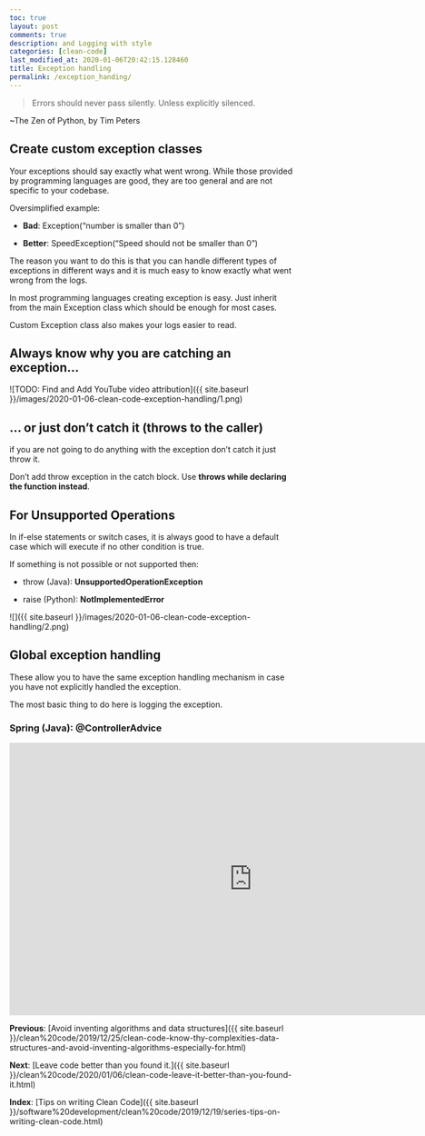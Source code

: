 ```yaml
---
toc: true
layout: post
comments: true
description: and Logging with style
categories: [clean-code]
last_modified_at: 2020-01-06T20:42:15.128460
title: Exception handling
permalink: /exception_handing/
---
```


> Errors should never pass silently.
> Unless explicitly silenced.

~The Zen of Python, by Tim Peters

## Create custom exception classes

Your exceptions should say exactly what went wrong. While those provided by programming languages are good, they are too general and are not specific to your codebase.

Oversimplified example:

- **Bad**: Exception(“number is smaller than 0”)

- **Better**: SpeedException(“Speed should not be smaller than 0”)

The reason you want to do this is that you can handle different types of exceptions in different ways and it is much easy to know exactly what went wrong from the logs.

In most programming languages creating exception is easy. Just inherit from the main Exception class which should be enough for most cases.

Custom Exception class also makes your logs easier to read.

## Always know why you are catching an exception…

![TODO: Find and Add YouTube video attribution]({{ site.baseurl }}/images/2020-01-06-clean-code-exception-handling/1.png)

## … or just don’t catch it (throws to the caller)

if you are not going to do anything with the exception don’t catch it just throw it.

Don’t add throw exception in the catch block. Use **throws while declaring the function instead**.

## For Unsupported Operations

In if-else statements or switch cases, it is always good to have a default case which will execute if no other condition is true.

If something is not possible or not supported then:

- throw (Java): **UnsupportedOperationException**

- raise (Python): **NotImplementedError**

![]({{ site.baseurl }}/images/2020-01-06-clean-code-exception-handling/2.png)

## Global exception handling

These allow you to have the same exception handling mechanism in case you have not explicitly handled the exception.

The most basic thing to do here is logging the exception.

### Spring (Java): @ControllerAdvice

<iframe
                width="854"
                height="480"
                src="https://cdn.embedly.com/widgets/media.html?src=https%3A%2F%2Fwww.youtube.com%2Fembed%2FyIr5iNIXJjo%3Ffeature%3Doembed&url=https%3A%2F%2Fwww.youtube.com%2Fwatch%3Fv%3DyIr5iNIXJjo&image=https%3A%2F%2Fi.ytimg.com%2Fvi%2FyIr5iNIXJjo%2Fhqdefault.jpg&key=a19fcc184b9711e1b4764040d3dc5c07&type=text%2Fhtml&schema=youtube"
                frameborder="0"
                allow="accelerometer; autoplay; encrypted-media; gyroscope; picture-in-picture"
                allowfullscreen
              ></iframe>

**Previous**: [Avoid inventing algorithms and data structures]({{ site.baseurl }}/clean%20code/2019/12/25/clean-code-know-thy-complexities-data-structures-and-avoid-inventing-algorithms-especially-for.html)

**Next**: [Leave code better than you found it.]({{ site.baseurl }}/clean%20code/2020/01/06/clean-code-leave-it-better-than-you-found-it.html)

**Index**: [Tips on writing Clean Code]({{ site.baseurl }}/software%20development/clean%20code/2019/12/19/series-tips-on-writing-clean-code.html)